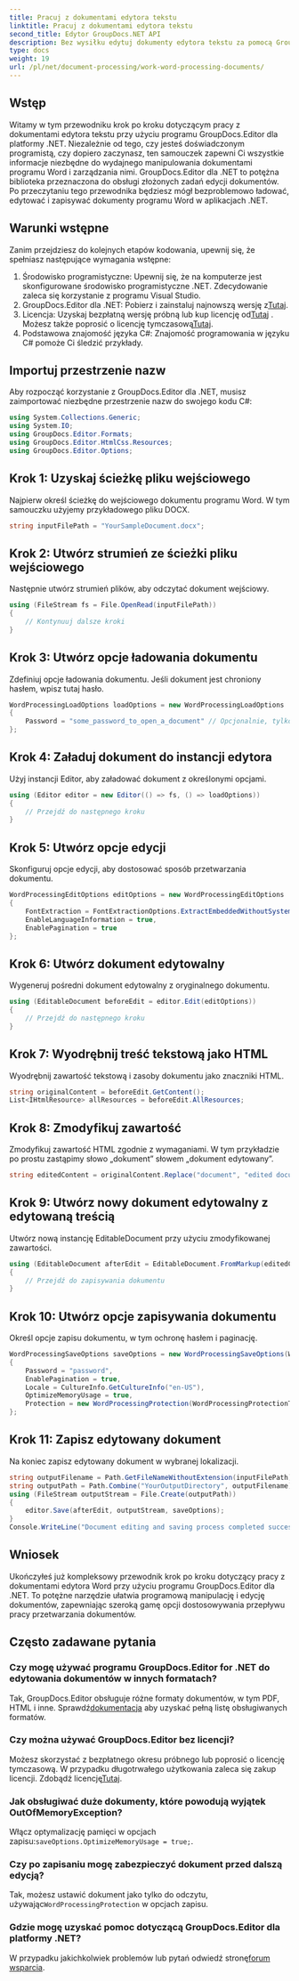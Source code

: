 ```yaml
---
title: Pracuj z dokumentami edytora tekstu
linktitle: Pracuj z dokumentami edytora tekstu
second_title: Edytor GroupDocs.NET API
description: Bez wysiłku edytuj dokumenty edytora tekstu za pomocą GroupDocs.Editor dla .NET. Postępuj zgodnie z naszym szczegółowym samouczkiem krok po kroku, aby udoskonalić swoje umiejętności zarządzania dokumentami.
type: docs
weight: 19
url: /pl/net/document-processing/work-word-processing-documents/
---
```

## Wstęp
Witamy w tym przewodniku krok po kroku dotyczącym pracy z dokumentami edytora tekstu przy użyciu programu GroupDocs.Editor dla platformy .NET. Niezależnie od tego, czy jesteś doświadczonym programistą, czy dopiero zaczynasz, ten samouczek zapewni Ci wszystkie informacje niezbędne do wydajnego manipulowania dokumentami programu Word i zarządzania nimi. GroupDocs.Editor dla .NET to potężna biblioteka przeznaczona do obsługi złożonych zadań edycji dokumentów. Po przeczytaniu tego przewodnika będziesz mógł bezproblemowo ładować, edytować i zapisywać dokumenty programu Word w aplikacjach .NET.
## Warunki wstępne
Zanim przejdziesz do kolejnych etapów kodowania, upewnij się, że spełniasz następujące wymagania wstępne:
1. Środowisko programistyczne: Upewnij się, że na komputerze jest skonfigurowane środowisko programistyczne .NET. Zdecydowanie zaleca się korzystanie z programu Visual Studio.
2.  GroupDocs.Editor dla .NET: Pobierz i zainstaluj najnowszą wersję z[Tutaj](https://releases.groupdocs.com/editor/net/).
3.  Licencja: Uzyskaj bezpłatną wersję próbną lub kup licencję od[Tutaj](https://purchase.groupdocs.com/buy) . Możesz także poprosić o licencję tymczasową[Tutaj](https://purchase.groupdocs.com/temporary-license/).
4. Podstawowa znajomość języka C#: Znajomość programowania w języku C# pomoże Ci śledzić przykłady.
## Importuj przestrzenie nazw
Aby rozpocząć korzystanie z GroupDocs.Editor dla .NET, musisz zaimportować niezbędne przestrzenie nazw do swojego kodu C#:
```csharp
using System.Collections.Generic;
using System.IO;
using GroupDocs.Editor.Formats;
using GroupDocs.Editor.HtmlCss.Resources;
using GroupDocs.Editor.Options;
```
## Krok 1: Uzyskaj ścieżkę pliku wejściowego
Najpierw określ ścieżkę do wejściowego dokumentu programu Word. W tym samouczku użyjemy przykładowego pliku DOCX.
```csharp
string inputFilePath = "YourSampleDocument.docx";
```
## Krok 2: Utwórz strumień ze ścieżki pliku wejściowego
Następnie utwórz strumień plików, aby odczytać dokument wejściowy.
```csharp
using (FileStream fs = File.OpenRead(inputFilePath))
{
    // Kontynuuj dalsze kroki
}
```
## Krok 3: Utwórz opcje ładowania dokumentu
Zdefiniuj opcje ładowania dokumentu. Jeśli dokument jest chroniony hasłem, wpisz tutaj hasło. 
```csharp
WordProcessingLoadOptions loadOptions = new WordProcessingLoadOptions
{
    Password = "some_password_to_open_a_document" // Opcjonalnie, tylko jeśli dokument jest chroniony
};
```
## Krok 4: Załaduj dokument do instancji edytora
Użyj instancji Editor, aby załadować dokument z określonymi opcjami.
```csharp
using (Editor editor = new Editor(() => fs, () => loadOptions))
{
    // Przejdź do następnego kroku
}
```
## Krok 5: Utwórz opcje edycji
Skonfiguruj opcje edycji, aby dostosować sposób przetwarzania dokumentu.
```csharp
WordProcessingEditOptions editOptions = new WordProcessingEditOptions
{
    FontExtraction = FontExtractionOptions.ExtractEmbeddedWithoutSystem,
    EnableLanguageInformation = true,
    EnablePagination = true
};
```
## Krok 6: Utwórz dokument edytowalny
Wygeneruj pośredni dokument edytowalny z oryginalnego dokumentu.
```csharp
using (EditableDocument beforeEdit = editor.Edit(editOptions))
{
    // Przejdź do następnego kroku
}
```
## Krok 7: Wyodrębnij treść tekstową jako HTML
Wyodrębnij zawartość tekstową i zasoby dokumentu jako znaczniki HTML.
```csharp
string originalContent = beforeEdit.GetContent();
List<IHtmlResource> allResources = beforeEdit.AllResources;
```
## Krok 8: Zmodyfikuj zawartość
Zmodyfikuj zawartość HTML zgodnie z wymaganiami. W tym przykładzie po prostu zastąpimy słowo „dokument” słowem „dokument edytowany”.
```csharp
string editedContent = originalContent.Replace("document", "edited document");
```
## Krok 9: Utwórz nowy dokument edytowalny z edytowaną treścią
Utwórz nową instancję EditableDocument przy użyciu zmodyfikowanej zawartości.
```csharp
using (EditableDocument afterEdit = EditableDocument.FromMarkup(editedContent, allResources))
{
    // Przejdź do zapisywania dokumentu
}
```
## Krok 10: Utwórz opcje zapisywania dokumentu
Określ opcje zapisu dokumentu, w tym ochronę hasłem i paginację.
```csharp
WordProcessingSaveOptions saveOptions = new WordProcessingSaveOptions(WordProcessingFormats.Docm)
{
    Password = "password",
    EnablePagination = true,
    Locale = CultureInfo.GetCultureInfo("en-US"),
    OptimizeMemoryUsage = true,
    Protection = new WordProcessingProtection(WordProcessingProtectionType.ReadOnly, "write_password")
};
```
## Krok 11: Zapisz edytowany dokument
Na koniec zapisz edytowany dokument w wybranej lokalizacji.
```csharp
string outputFilename = Path.GetFileNameWithoutExtension(inputFilePath) + ".docm";
string outputPath = Path.Combine("YourOutputDirectory", outputFilename);
using (FileStream outputStream = File.Create(outputPath))
{
    editor.Save(afterEdit, outputStream, saveOptions);
}
Console.WriteLine("Document editing and saving process completed successfully.");
```
## Wniosek
Ukończyłeś już kompleksowy przewodnik krok po kroku dotyczący pracy z dokumentami edytora Word przy użyciu programu GroupDocs.Editor dla .NET. To potężne narzędzie ułatwia programową manipulację i edycję dokumentów, zapewniając szeroką gamę opcji dostosowywania przepływu pracy przetwarzania dokumentów.
## Często zadawane pytania
### Czy mogę używać programu GroupDocs.Editor for .NET do edytowania dokumentów w innych formatach?
 Tak, GroupDocs.Editor obsługuje różne formaty dokumentów, w tym PDF, HTML i inne. Sprawdź[dokumentacja](https://reference.groupdocs.com/editor/net/) aby uzyskać pełną listę obsługiwanych formatów.
### Czy można używać GroupDocs.Editor bez licencji?
 Możesz skorzystać z bezpłatnego okresu próbnego lub poprosić o licencję tymczasową. W przypadku długotrwałego użytkowania zaleca się zakup licencji. Zdobądź licencję[Tutaj](https://purchase.groupdocs.com/buy).
### Jak obsługiwać duże dokumenty, które powodują wyjątek OutOfMemoryException?
 Włącz optymalizację pamięci w opcjach zapisu:`saveOptions.OptimizeMemoryUsage = true;`.
### Czy po zapisaniu mogę zabezpieczyć dokument przed dalszą edycją?
 Tak, możesz ustawić dokument jako tylko do odczytu, używając`WordProcessingProtection` w opcjach zapisu.
### Gdzie mogę uzyskać pomoc dotyczącą GroupDocs.Editor dla platformy .NET?
 W przypadku jakichkolwiek problemów lub pytań odwiedź stronę[forum wsparcia](https://forum.groupdocs.com/c/editor/20).